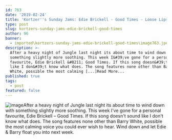 ```yaml
---
id: 763
date: '2019-02-24'
title: 'Kortzer''s Sunday Jams: Edie Brickell - Good Times - Loose Lips'
type: post
slug: kortzers-sunday-jams-edie-brickell-good-times
author: 96
banner:
  - imported\kortzers-sunday-jams-edie-brickell-good-times\image763.jpeg
description: >-
  After a heavy night of Jungle last night its about time to wind down with
  something slightly more soothing. This week I&#39;ve gone for a personal
  favourite, Edie Brickell &#8211; Good Times. If this song doesn&#39;t sound
  like I don&#39;t know what does. The song features none other than Barry
  White, possible the most calming [...]Read More...
published: true
tags:
  - post
featured: false
---
```

![image](../imported\kortzers-sunday-jams-edie-brickell-good-times\image763.jpeg)After a heavy night of Jungle last night its about time to wind down with something slightly more soothing. This week I've gone for a personal favourite, Edie Brickell – Good Times. If this song doesn't sound like I don't know what does. The song features none other than Barry White, possible the most calming voice you could ever wish to hear. Wind down and let Edie & Barry float you into next week.